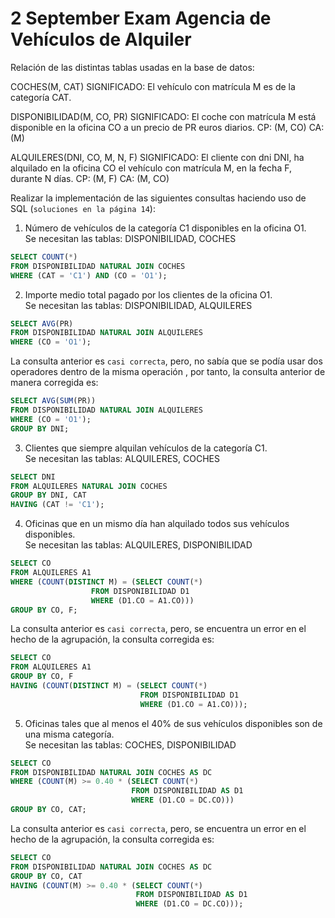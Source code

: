 # 2 September Exam Agencia de Vehículos de Alquiler

Relación de las distintas tablas usadas en la base de datos:

COCHES(M, CAT)
SIGNIFICADO: El vehículo con matrícula M es de la categoría CAT.

DISPONIBILIDAD(M, CO, PR)
SIGNIFICADO: El coche con matrícula M está disponible en la oficina CO a un precio de PR euros diarios.
CP: (M, CO) CA: (M)

ALQUILERES(DNI, CO, M, N, F)
SIGNIFICADO: El cliente con dni DNI, ha alquilado en la oficina CO el vehículo con matrícula M, en la fecha F, durante N
días.
CP: (M, F) CA: (M, CO)

Realizar la implementación de las siguientes consultas haciendo uso de SQL (`soluciones en la página
14`):

1. Número de vehículos de la categoría C1 disponibles en la oficina O1.\
Se necesitan las tablas: DISPONIBILIDAD, COCHES
```sql
SELECT COUNT(*)
FROM DISPONIBILIDAD NATURAL JOIN COCHES
WHERE (CAT = 'C1') AND (CO = 'O1');
```

2. Importe medio total pagado por los clientes de la oficina O1.\
Se necesitan las tablas: DISPONIBILIDAD, ALQUILERES
```sql
SELECT AVG(PR)
FROM DISPONIBILIDAD NATURAL JOIN ALQUILERES
WHERE (CO = 'O1');
```

La consulta anterior es `casi correcta`, pero, no sabía que se podía usar dos operadores dentro de la misma operación
, por tanto, la consulta anterior de manera corregida es:
```sql
SELECT AVG(SUM(PR))
FROM DISPONIBILIDAD NATURAL JOIN ALQUILERES
WHERE (CO = 'O1');
GROUP BY DNI;
```

3. Clientes que siempre alquilan vehículos de la categoría C1.\
Se necesitan las tablas: ALQUILERES, COCHES
```sql
SELECT DNI
FROM ALQUILERES NATURAL JOIN COCHES
GROUP BY DNI, CAT
HAVING (CAT != 'C1');
```

4. Oficinas que en un mismo día han alquilado todos sus vehículos disponibles.\
Se necesitan las tablas: ALQUILERES, DISPONIBILIDAD
```sql
SELECT CO
FROM ALQUILERES A1
WHERE (COUNT(DISTINCT M) = (SELECT COUNT(*)
                  FROM DISPONIBILIDAD D1
                  WHERE (D1.CO = A1.CO)))
GROUP BY CO, F;
```

La consulta anterior es `casi correcta`, pero, se encuentra un error en el hecho de la agrupación, la consulta
corregida es:
```sql
SELECT CO
FROM ALQUILERES A1
GROUP BY CO, F
HAVING (COUNT(DISTINCT M) = (SELECT COUNT(*)
                             FROM DISPONIBILIDAD D1
                             WHERE (D1.CO = A1.CO)));
```

5. Oficinas tales que al menos el 40% de sus vehículos disponibles son de una misma categoría.\
Se necesitan las tablas: COCHES, DISPONIBILIDAD
```sql
SELECT CO
FROM DISPONIBILIDAD NATURAL JOIN COCHES AS DC
WHERE (COUNT(M) >= 0.40 * (SELECT COUNT(*)
                           FROM DISPONIBILIDAD AS D1
                           WHERE (D1.CO = DC.CO)))
GROUP BY CO, CAT;
```

La consulta anterior es `casi correcta`, pero, se encuentra un error en el hecho de la agrupación, la consulta
corregida es:
```sql
SELECT CO
FROM DISPONIBILIDAD NATURAL JOIN COCHES AS DC
GROUP BY CO, CAT
HAVING (COUNT(M) >= 0.40 * (SELECT COUNT(*)
                            FROM DISPONIBILIDAD AS D1
                            WHERE (D1.CO = DC.CO)));
```